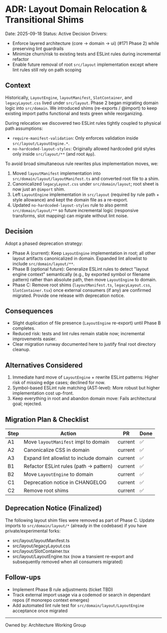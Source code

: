 # ADR: Layout Domain Relocation & Transitional Shims

Date: 2025-09-18
Status: Active
Decision Drivers:
- Enforce layered architecture (core → domain → ui) (#171 Phase 2) while preserving lint guardrails
- Minimize churn/risk to existing tests and ESLint rules during incremental refactor
- Enable future removal of root `src/layout` implementation except where lint rules still rely on path scoping

## Context
Historically, `LayoutEngine`, `layoutManifest`, `SlotContainer`, and `legacyLayout.css` lived under `src/layout`. Phase 2 began migrating domain logic into `src/domain`. We introduced shims (re-exports / @import) to keep existing import paths functional and tests green while reorganizing.

During relocation we discovered two ESLint rules tightly coupled to physical path assumptions:
- `require-manifest-validation`: Only enforces validation inside `src/layout/LayoutEngine.*`.
- `no-hardcoded-layout-styles`: Originally allowed hardcoded grid styles only inside `src/layout/**` (and root `App`).

To avoid broad simultaneous rule rewrites plus implementation moves, we:
1. Moved `layoutManifest` implementation into `src/domain/layout/layoutManifest.ts` and converted root file to a shim.
2. Canonicalized `legacyLayout.css` under `src/domain/layout`; root sheet is now just an `@import` shim.
3. Left `LayoutEngine` implementation in `src/layout` (required by rule path + style allowance) and kept the domain file as a re-export.
4. Updated `no-hardcoded-layout-styles` rule to also permit `src/domain/layout/**` so future incremental logic (responsive transforms, slot mapping) can migrate without lint noise.

## Decision
Adopt a phased deprecation strategy:
- Phase A (current): Keep `LayoutEngine` implementation in root; all other layout artifacts canonicalized in domain. Expanded lint allowlist to include `src/domain/layout/**`.
- Phase B (optional future): Generalize ESLint rules to detect "layout engine context" semantically (e.g., by exported symbol or filename pattern) rather than absolute path, then move `LayoutEngine` to domain.
- Phase C: Remove root shims (`layoutManifest.ts`, `legacyLayout.css`, `SlotContainer.tsx`) once external consumers (if any) are confirmed migrated. Provide one release with deprecation notice.

## Consequences
- Slight duplication of file presence (`LayoutEngine` re-export) until Phase B completes.
- Reduced risk: tests and lint rules remain stable now; incremental improvements easier.
- Clear migration runway documented here to justify final root directory cleanup.

## Alternatives Considered
1. Immediate hard move of `LayoutEngine` + rewrite ESLint patterns: Higher risk of missing edge cases; declined for now.
2. Symbol-based ESLint rule matching (AST-level): More robust but higher implementation cost up-front.
3. Keep everything in root and abandon domain move: Fails architectural goal; rejected.

## Migration Plan & Checklist
| Step | Action | PR | Done |
|------|--------|----|------|
| A1 | Move `layoutManifest` impl to domain | current | ✅ |
| A2 | Canonicalize CSS in domain | current | ✅ |
| A3 | Expand lint allowlist to include domain | current | ✅ |
| B1 | Refactor ESLint rules (path → pattern) | current | ✅ |
| B2 | Move `LayoutEngine` to domain | current | ✅ |
| C1 | Deprecation notice in CHANGELOG | current | ✅ |
| C2 | Remove root shims | current | ✅ |

## Deprecation Notice (Finalized)
The following layout shim files were removed as part of Phase C. Update imports to `src/domain/layout/*` (already in the codebase) if you have private/experimental forks:
- src/layout/layoutManifest.ts
- src/layout/legacyLayout.css
- src/layout/SlotContainer.tsx
- src/layout/LayoutEngine.tsx (now a transient re-export and subsequently removed when all consumers migrated)

## Follow-ups
- Implement Phase B rule adjustments (ticket TBD)
- Track external import usage via a codemod or search in dependant repos (if monorepo context emerges)
- Add automated lint rule test for `src/domain/layout/LayoutEngine` acceptance once migrated

---
Owned by: Architecture Working Group

